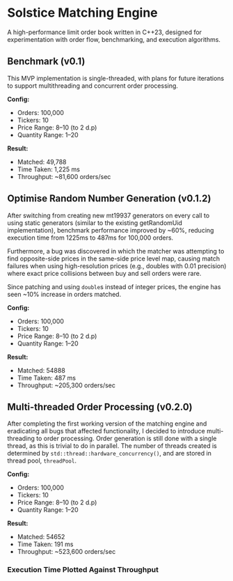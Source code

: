 # Solstice Matching Engine

A high-performance limit order book written in C++23, designed for experimentation with order flow, benchmarking, and execution algorithms.

## Benchmark (v0.1)

This MVP implementation is single-threaded, with plans for future iterations to
support multithreading and concurrent order processing.

**Config:**

- Orders: 100,000
- Tickers: 10
- Price Range: $8–$10 (to 2 d.p)
- Quantity Range: 1–20

**Result:**

- Matched: 49,788
- Time Taken: 1,225 ms
- Throughput: ~81,600 orders/sec

## Optimise Random Number Generation (v0.1.2)

After switching from creating new mt19937 generators on every call to using
static generators (similar to the existing getRandomUid implementation),
benchmark performance improved by ~60%, reducing execution time from 1225ms to
487ms for 100,000 orders.

Furthermore, a bug was discovered in which the matcher was attempting to find
opposite-side prices in the same-side price level map, causing match failures
when using high-resolution prices (e.g., doubles with 0.01 precision) where exact
price collisions between buy and sell orders were rare.

Since patching and using `double`s instead of integer prices, the engine has seen ~10% increase in orders matched.

**Config:**

- Orders: 100,000
- Tickers: 10
- Price Range: $8–$10 (to 2 d.p)
- Quantity Range: 1–20

**Result:**

- Matched: 54888
- Time Taken: 487 ms
- Throughput: ~205,300 orders/sec

## Multi-threaded Order Processing (v0.2.0)

After completing the first working version of the matching engine and eradicating all bugs that affected functionality, I decided to introduce multi-threading to order processing. Order generation is still done with a single thread, as this is trivial to do in parallel. The number of threads created is determined by `std::thread::hardware_concurrency()`, and are stored in thread pool, `threadPool`.

**Config:**

- Orders: 100,000
- Tickers: 10
- Price Range: $8–$10 (to 2 d.p)
- Quantity Range: 1–20

**Result:**

- Matched: 54652
- Time Taken: 191 ms
- Throughput: ~523,600 orders/sec

### Execution Time Plotted Against Throughput



